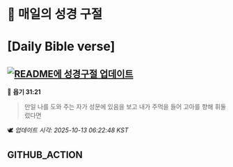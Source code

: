 # 🙏 매일의 성경 구절
# [Daily Bible verse]
## [![README에 성경구절 업데이트](https://github.com/DONGSUKA/first_test/actions/workflows/update-readme-bible.yml/badge.svg)](https://github.com/DONGSUKA/first_test/actions/workflows/update-readme-bible.yml)
<!-- START_BIBLE_VERSE -->
📖 **욥기 31:21**
> 만일 나를 도와 주는 자가 성문에 있음을 보고 내가 주먹을 들어 고아를 향해 휘둘렀다면

🕊️ _업데이트 시각: 2025-10-13 06:22:48 KST_
  <!-- END_BIBLE_VERSE -->
## GITHUB_ACTION
